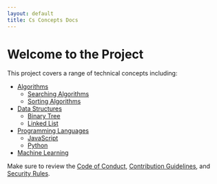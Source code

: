 ```yaml
---
layout: default
title: Cs Concepts Docs
---
```

# Welcome to the Project

This project covers a range of technical concepts including:

- [Algorithms](./concepts/algorithms/)
  - [Searching Algorithms](./concepts/algorithms/searching.md)
  - [Sorting Algorithms](./concepts/algorithms/sorting.md)
- [Data Structures](./concepts/data-structures/)
  - [Binary Tree](./concepts/data-structures/binary-tree.md)
  - [Linked List](./concepts/data-structures/linked-list.md)
- [Programming Languages](./concepts/languages/)
  - [JavaScript](./concepts/languages/javascript.md)
  - [Python](./concepts/languages/python.md)
- [Machine Learning](./concepts/machine-learning/machine_learning.md)

Make sure to review the [Code of Conduct](./CODE_OF_CONDUCT.md), [Contribution Guidelines](./CONTRIBUTING.md), and [Security Rules](./SECURITY.md).
